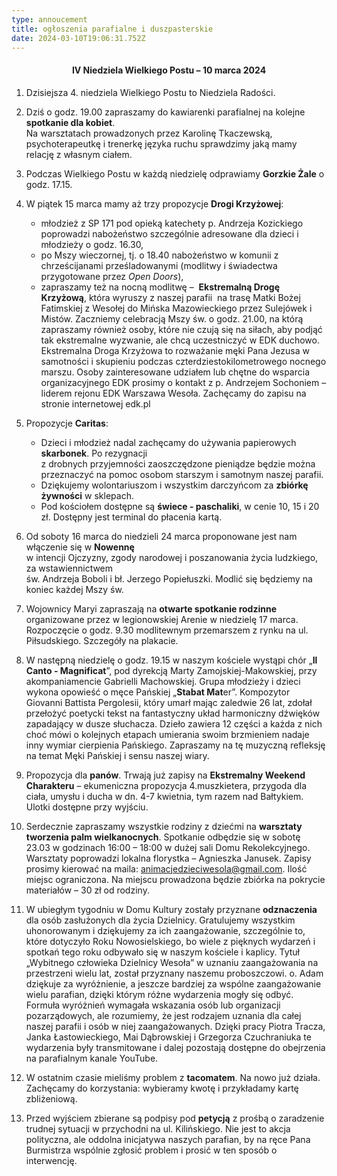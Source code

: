 ```yaml
---
type: annoucement
title: ogłoszenia parafialne i duszpasterskie
date: 2024-03-10T19:06:31.752Z
---
```

<!--StartFragment--><h4 style="text-align:center;">IV Niedziela Wielkiego Postu – 10 marca 2024</h4>

1. Dzisiejsza 4. niedziela Wielkiego Postu to Niedziela Radości.
2. Dziś o godz. 19.00 zapraszamy do kawiarenki parafialnej na kolejne **spotkanie dla kobiet**.\
   Na warsztatach prowadzonych przez Karolinę Tkaczewską, psychoterapeutkę i trenerkę języka ruchu sprawdzimy jaką mamy relację z własnym ciałem.
3. Podczas Wielkiego Postu w każdą niedzielę odprawiamy **Gorzkie Żale** o godz. 17.15.
4. W piątek 15 marca mamy aż trzy propozycje **Drogi Krzyżowej**:

   * młodzież z SP 171 pod opieką katechety p. Andrzeja Kozickiego poprowadzi nabożeństwo szczególnie adresowane dla dzieci i młodzieży o godz. 16.30,
   * po Mszy wieczornej, tj. o 18.40 nabożeństwo w komunii z chrześcijanami prześladowanymi (modlitwy i świadectwa przygotowane przez *Open Doors*),
   * zapraszamy też na nocną modlitwę –  **Ekstremalną Drogę Krzyżową**, która wyruszy z naszej parafii  na trasę Matki Bożej Fatimskiej z Wesołej do Mińska Mazowieckiego przez Sulejówek i Mistów. Zaczniemy celebracją Mszy św. o godz. 21.00, na którą zapraszamy również osoby, które nie czują się na siłach, aby podjąć tak ekstremalne wyzwanie, ale chcą uczestniczyć w EDK duchowo. Ekstremalna Droga Krzyżowa to rozważanie męki Pana Jezusa w samotności i skupieniu podczas czterdziestokilometrowego nocnego marszu. Osoby zainteresowane udziałem lub chętne do wsparcia organizacyjnego EDK prosimy o kontakt z p. Andrzejem Sochoniem – liderem rejonu EDK Warszawa Wesoła. Zachęcamy do zapisu na stronie internetowej edk.pl
5. Propozycje **Caritas**:

   * Dzieci i młodzież nadal zachęcamy do używania papierowych **skarbonek**. Po rezygnacji\
     z drobnych przyjemności zaoszczędzone pieniądze będzie można przeznaczyć na pomoc osobom starszym i samotnym naszej parafii.
   * Dziękujemy wolontariuszom i wszystkim darczyńcom za **zbiórkę żywności** w sklepach.
   * Pod kościołem dostępne są **świece - paschaliki**, w cenie 10, 15 i 20 zł. Dostępny jest terminal do płacenia kartą.
6. Od soboty 16 marca do niedzieli 24 marca proponowane jest nam włączenie się w **Nowennę**\
   w intencji Ojczyzny, zgody narodowej i poszanowania życia ludzkiego, za wstawiennictwem\
   św. Andrzeja Boboli i bł. Jerzego Popiełuszki. Modlić się będziemy na koniec każdej Mszy św.
7. Wojownicy Maryi zapraszają na **otwarte spotkanie rodzinne** organizowane przez w legionowskiej Arenie w niedzielę 17 marca. Rozpoczęcie o godz. 9.30 modlitewnym przemarszem z rynku na ul. Piłsudskiego. Szczegóły na plakacie.
8. W następną niedzielę o godz. 19.15 w naszym kościele wystąpi chór „**Il Canto - Magnificat**”, pod dyrekcją Marty Zamojskiej-Makowskiej, przy akompaniamencie Gabrielli Machowskiej. Grupa młodzieży i dzieci wykona opowieść o męce Pańskiej „**Stabat Mat**er”. Kompozytor Giovanni Battista Pergolesii, który umarł mając zaledwie 26 lat, zdołał przełożyć poetycki tekst na fantastyczny układ harmoniczny dźwięków zapadający w dusze słuchacza. Dzieło zawiera 12 części a każda z nich choć mówi o kolejnych etapach umierania swoim brzmieniem nadaje inny wymiar cierpienia Pańskiego. Zapraszamy na tę muzyczną refleksję na temat Męki Pańskiej i sensu naszej wiary.
9. Propozycja dla **panów**. Trwają już zapisy na **Ekstremalny Weekend Charakteru** – ekumeniczna propozycja 4.muszkietera, przygoda dla ciała, umysłu i ducha w dn. 4-7 kwietnia, tym razem nad Bałtykiem. Ulotki dostępne przy wyjściu.  
10. Serdecznie zapraszamy wszystkie rodziny z dziećmi na **warsztaty tworzenia palm wielkanocnych**. Spotkanie odbędzie się w sobotę 23.03 w godzinach 16:00 – 18:00 w dużej sali Domu Rekolekcyjnego. Warsztaty poprowadzi lokalna florystka – Agnieszka Janusek. Zapisy prosimy kierować na maila: animacjedzieciwesola@gmail.com. Ilość miejsc ograniczona. Na miejscu prowadzona będzie zbiórka na pokrycie materiałów – 30 zł od rodziny.
11. W ubiegłym tygodniu w Domu Kultury zostały przyznane **odznaczenia** dla osób zasłużonych dla życia Dzielnicy. Gratulujemy wszystkim uhonorowanym i dziękujemy za ich zaangażowanie, szczególnie to, które dotyczyło Roku Nowosielskiego, bo wiele z pięknych wydarzeń i spotkań tego roku odbywało się w naszym kościele i kaplicy. Tytuł „Wybitnego człowieka Dzielnicy Wesoła” w uznaniu zaangażowania na przestrzeni wielu lat, został przyznany naszemu proboszczowi. o. Adam dziękuje za wyróżnienie, a jeszcze bardziej za wspólne zaangażowanie wielu parafian, dzięki którym różne wydarzenia mogły się odbyć. Formuła wyróżnień wymagała wskazania osób lub organizacji pozarządowych, ale rozumiemy, że jest rodzajem uznania dla całej naszej parafii i osób w niej zaangażowanych. Dzięki pracy Piotra Tracza, Janka Łastowieckiego, Mai Dąbrowskiej i Grzegorza Czuchraniuka te wydarzenia były transmitowane i dalej pozostają dostępne do obejrzenia na parafialnym kanale YouTube.
12. W ostatnim czasie mieliśmy problem z **tacomatem**. Na nowo już działa. Zachęcamy do korzystania: wybieramy kwotę i przykładamy kartę zbliżeniową.     
13. Przed wyjściem zbierane są podpisy pod **petycją** z prośbą o zaradzenie trudnej sytuacji w przychodni na ul. Kilińskiego. Nie jest to akcja polityczna, ale oddolna inicjatywa naszych parafian, by na ręce Pana Burmistrza wspólnie zgłosić problem i prosić w ten sposób o interwencję.   

<!--EndFragment-->